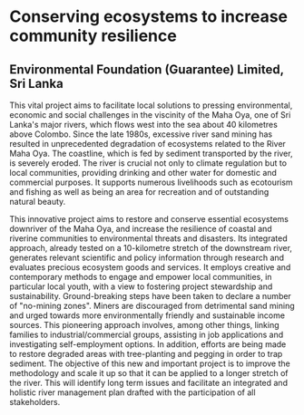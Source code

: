 # Conserving ecosystems to increase community resilience

## Environmental Foundation (Guarantee) Limited, Sri Lanka

This vital project aims to facilitate local solutions to pressing
environmental, economic and social challenges in the viscinity of the
Maha Oya, one of Sri Lanka's major rivers, which flows west into the sea
about 40 kilometres above Colombo. Since the late 1980s, excessive river
sand mining has resulted in unprecedented degradation of ecosystems
related to the River Maha Oya. The coastline, which is fed by sediment
transported by the river, is severely eroded. The river is crucial not
only to climate regulation but to local communities, providing drinking
and other water for domestic and commercial purposes. It supports
numerous livelihoods such as ecotourism and fishing as well as being an
area for recreation and of outstanding natural beauty.

This innovative project aims to restore and conserve essential
ecosystems downriver of the Maha Oya, and increase the resilience of
coastal and riverine communities to environmental threats and disasters.
Its integrated approach, already tested on a 10-kilometre stretch of the
downstream river, generates relevant scientific and policy information
through research and evaluates precious ecosystem goods and services. It
employs creative and contemporary methods to engage and empower local
communities, in particular local youth, with a view to fostering project
stewardship and sustainability. Ground-breaking steps have been taken to
declare a number of "no-mining zones". Miners are discouraged from
detrimental sand mining and urged towards more environmentally friendly
and sustainable income sources. This pioneering approach involves, among
other things, linking families to industrial/commercial groups,
assisting in job applications and investigating self-employment options.
In addition, efforts are being made to restore degraded areas with
tree-planting and pegging in order to trap sediment. The objective of
this new and important project is to improve the methodology and scale
it up so that it can be applied to a longer stretch of the river. This
will identify long term issues and facilitate an integrated and holistic
river management plan drafted with the participation of all
stakeholders.

